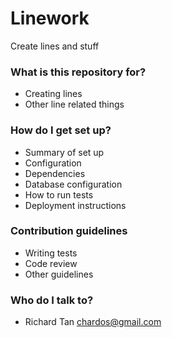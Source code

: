 # Linework #

Create lines and stuff

### What is this repository for? ###

* Creating lines
* Other line related things

### How do I get set up? ###

* Summary of set up
* Configuration
* Dependencies
* Database configuration
* How to run tests
* Deployment instructions

### Contribution guidelines ###

* Writing tests
* Code review
* Other guidelines

### Who do I talk to? ###

* Richard Tan <chardos@gmail.com>
